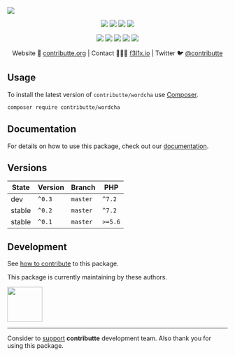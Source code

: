 ![](https://heatbadger.now.sh/github/readme/contributte/wordcha/)

<p align=center>
  <a href="https://github.com/contributte/wordcha/actions"><img src="https://badgen.net/github/checks/contributte/wordcha/master"></a>
  <a href="https://coveralls.io/r/contributte/wordcha"><img src="https://badgen.net/coveralls/c/github/contributte/wordcha"></a>
  <a href="https://packagist.org/packages/contributte/wordcha"><img src="https://badgen.net/packagist/dm/contributte/wordcha"></a>
  <a href="https://packagist.org/packages/contributte/wordcha"><img src="https://badgen.net/packagist/v/contributte/wordcha"></a>
</p>
<p align=center>
  <a href="https://packagist.org/packages/contributte/wordcha"><img src="https://badgen.net/packagist/php/contributte/wordcha"></a>
  <a href="https://github.com/contributte/wordcha"><img src="https://badgen.net/github/license/contributte/wordcha"></a>
  <a href="https://bit.ly/ctteg"><img src="https://badgen.net/badge/support/gitter/cyan"></a>
  <a href="https://bit.ly/cttfo"><img src="https://badgen.net/badge/support/forum/yellow"></a>
  <a href="https://contributte.org/partners.html"><img src="https://badgen.net/badge/sponsor/donations/F96854"></a>
</p>

<p align=center>
Website 🚀 <a href="https://contributte.org">contributte.org</a> | Contact 👨🏻‍💻 <a href="https://f3l1x.io">f3l1x.io</a> | Twitter 🐦 <a href="https://twitter.com/contributte">@contributte</a>
</p>

## Usage

To install the latest version of `contributte/wordcha` use [Composer](https://getcomposer.org).

```bash
composer require contributte/wordcha
```

## Documentation

For details on how to use this package, check out our [documentation](.docs).

## Versions

| State       | Version | Branch   | PHP     |
|-------------|---------|----------|---------|
| dev         | `^0.3`  | `master` | `^7.2`  |
| stable      | `^0.2`  | `master` | `^7.2`  |
| stable      | `^0.1`  | `master` | `>=5.6` |

## Development

See [how to contribute](https://contributte.org/contributing.html) to this package.

This package is currently maintaining by these authors.

<a href="https://github.com/f3l1x">
  <img width="80" height="80" src="https://avatars2.githubusercontent.com/u/538058?v=3&s=80">
</a>

-----

Consider to [support](https://contributte.org/partners.html) **contributte** development team.
Also thank you for using this package.
